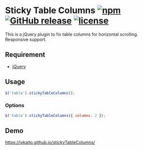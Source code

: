# Sticky Table Columns [![npm](https://img.shields.io/npm/v/stickytablecolumns.svg)](https://www.npmjs.com/package/stickytablecolumns) [![GitHub release](https://img.shields.io/github/release/ixkaito/stickyTableColumns.svg)](https://github.com/ixkaito/stickyTableColumns/releases) [![license](https://img.shields.io/github/license/ixkaito/stickyTableColumns.svg?maxAge=2592000)](https://github.com/ixkaito/stickyTableColumns/blob/master/LICENSE)

This is a jQuery plugin to fix table columns for horizontal scrolling. Responsive support.

## Requirement

- [jQuery](https://jquery.com/)

## Usage

```javascript
$('table').stickyTableColumns();
```

### Options

```javascript
$('table').stickyTableColumns({ columns: 2 });
```

## Demo

https://ixkaito.github.io/stickyTableColumns/
